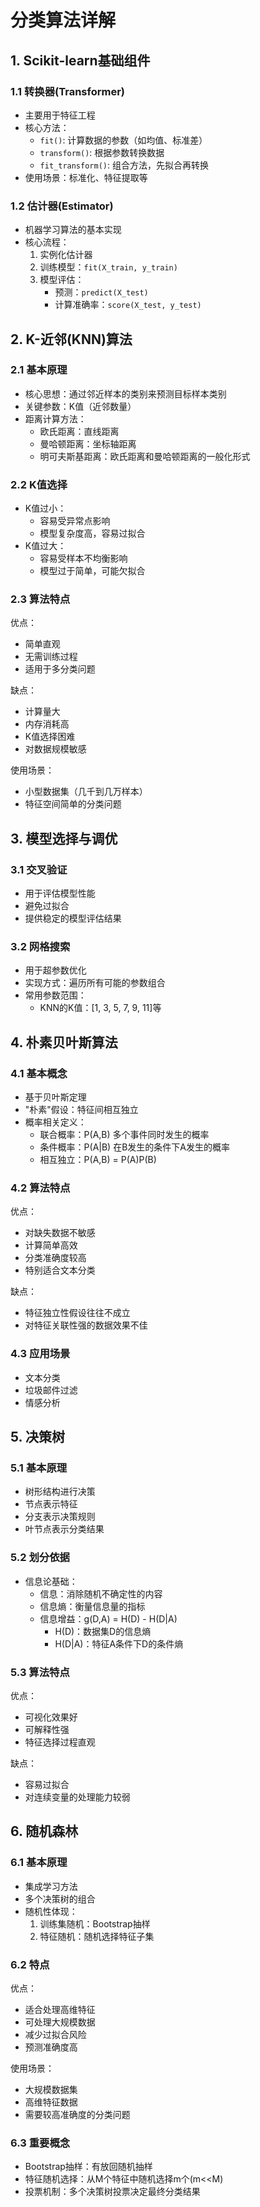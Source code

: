 # 分类算法详解

## 1. Scikit-learn基础组件

### 1.1 转换器(Transformer)
- 主要用于特征工程
- 核心方法：
  - `fit()`: 计算数据的参数（如均值、标准差）
  - `transform()`: 根据参数转换数据
  - `fit_transform()`: 组合方法，先拟合再转换
- 使用场景：标准化、特征提取等

### 1.2 估计器(Estimator)
- 机器学习算法的基本实现
- 核心流程：
  1. 实例化估计器
  2. 训练模型：`fit(X_train, y_train)`
  3. 模型评估：
     - 预测：`predict(X_test)`
     - 计算准确率：`score(X_test, y_test)`

## 2. K-近邻(KNN)算法

### 2.1 基本原理
- 核心思想：通过邻近样本的类别来预测目标样本类别
- 关键参数：K值（近邻数量）
- 距离计算方法：
  - 欧氏距离：直线距离
  - 曼哈顿距离：坐标轴距离
  - 明可夫斯基距离：欧氏距离和曼哈顿距离的一般化形式

### 2.2 K值选择
- K值过小：
  - 容易受异常点影响
  - 模型复杂度高，容易过拟合
- K值过大：
  - 容易受样本不均衡影响
  - 模型过于简单，可能欠拟合

### 2.3 算法特点
优点：
- 简单直观
- 无需训练过程
- 适用于多分类问题

缺点：
- 计算量大
- 内存消耗高
- K值选择困难
- 对数据规模敏感

使用场景：
- 小型数据集（几千到几万样本）
- 特征空间简单的分类问题

## 3. 模型选择与调优

### 3.1 交叉验证
- 用于评估模型性能
- 避免过拟合
- 提供稳定的模型评估结果

### 3.2 网格搜索
- 用于超参数优化
- 实现方式：遍历所有可能的参数组合
- 常用参数范围：
  - KNN的K值：[1, 3, 5, 7, 9, 11]等

## 4. 朴素贝叶斯算法

### 4.1 基本概念
- 基于贝叶斯定理
- "朴素"假设：特征间相互独立
- 概率相关定义：
  - 联合概率：P(A,B) 多个事件同时发生的概率
  - 条件概率：P(A|B) 在B发生的条件下A发生的概率
  - 相互独立：P(A,B) = P(A)P(B)

### 4.2 算法特点
优点：
- 对缺失数据不敏感
- 计算简单高效
- 分类准确度较高
- 特别适合文本分类

缺点：
- 特征独立性假设往往不成立
- 对特征关联性强的数据效果不佳

### 4.3 应用场景
- 文本分类
- 垃圾邮件过滤
- 情感分析

## 5. 决策树

### 5.1 基本原理
- 树形结构进行决策
- 节点表示特征
- 分支表示决策规则
- 叶节点表示分类结果

### 5.2 划分依据
- 信息论基础：
  - 信息：消除随机不确定性的内容
  - 信息熵：衡量信息量的指标
  - 信息增益：g(D,A) = H(D) - H(D|A)
    - H(D)：数据集D的信息熵
    - H(D|A)：特征A条件下D的条件熵

### 5.3 算法特点
优点：
- 可视化效果好
- 可解释性强
- 特征选择过程直观

缺点：
- 容易过拟合
- 对连续变量的处理能力较弱

## 6. 随机森林

### 6.1 基本原理
- 集成学习方法
- 多个决策树的组合
- 随机性体现：
  1. 训练集随机：Bootstrap抽样
  2. 特征随机：随机选择特征子集

### 6.2 特点
优点：
- 适合处理高维特征
- 可处理大规模数据
- 减少过拟合风险
- 预测准确度高

使用场景：
- 大规模数据集
- 高维特征数据
- 需要较高准确度的分类问题

### 6.3 重要概念
- Bootstrap抽样：有放回随机抽样
- 特征随机选择：从M个特征中随机选择m个(m<<M)
- 投票机制：多个决策树投票决定最终分类结果
<!--stackedit_data:
eyJoaXN0b3J5IjpbLTEyOTk5NjExNjddfQ==
-->